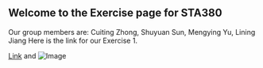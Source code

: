 ## Welcome to the Exercise page for STA380

Our group members are: Cuiting Zhong, Shuyuan Sun, Mengying Yu, Lining Jiang
Here is the link for our Exercise 1.



[Link](url) and ![Image](src)
```
